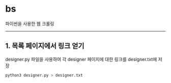# bs

파이썬을 사용한 웹 크롤링

---
## 1. 목록 페이지에서 링크 얻기

designer.py 파일을 사용하여 각 designer 페이지에 대한 링크를 designer.txt에 저장

```bash
python3 designer.py > designer.txt
```

